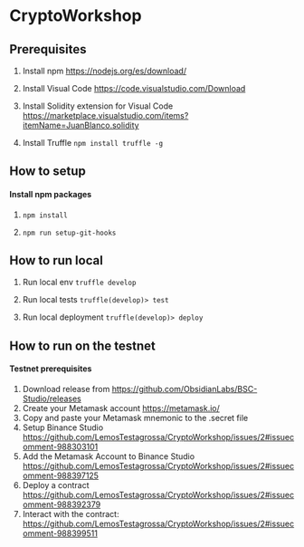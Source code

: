# CryptoWorkshop

## Prerequisites

1. Install npm
   https://nodejs.org/es/download/

2. Install Visual Code
   https://code.visualstudio.com/Download

3. Install Solidity extension for Visual Code
   https://marketplace.visualstudio.com/items?itemName=JuanBlanco.solidity

4. Install Truffle
   `npm install truffle -g`

## How to setup

#### Install npm packages

1. `npm install`

2. `npm run setup-git-hooks`

## How to run local

1. Run local env
   `truffle develop`

2. Run local tests
   `truffle(develop)> test`

3. Run local deployment
   `truffle(develop)> deploy`

## How to run on the testnet

#### Testnet prerequisites

1. Download release from https://github.com/ObsidianLabs/BSC-Studio/releases
2. Create your Metamask account https://metamask.io/
3. Copy and paste your Metamask mnemonic to the .secret file
4. Setup Binance Studio https://github.com/LemosTestagrossa/CryptoWorkshop/issues/2#issuecomment-988303101
5. Add the Metamask Account to Binance Studio https://github.com/LemosTestagrossa/CryptoWorkshop/issues/2#issuecomment-988397125
6. Deploy a contract https://github.com/LemosTestagrossa/CryptoWorkshop/issues/2#issuecomment-988392379
7. Interact with the contract: https://github.com/LemosTestagrossa/CryptoWorkshop/issues/2#issuecomment-988399511
